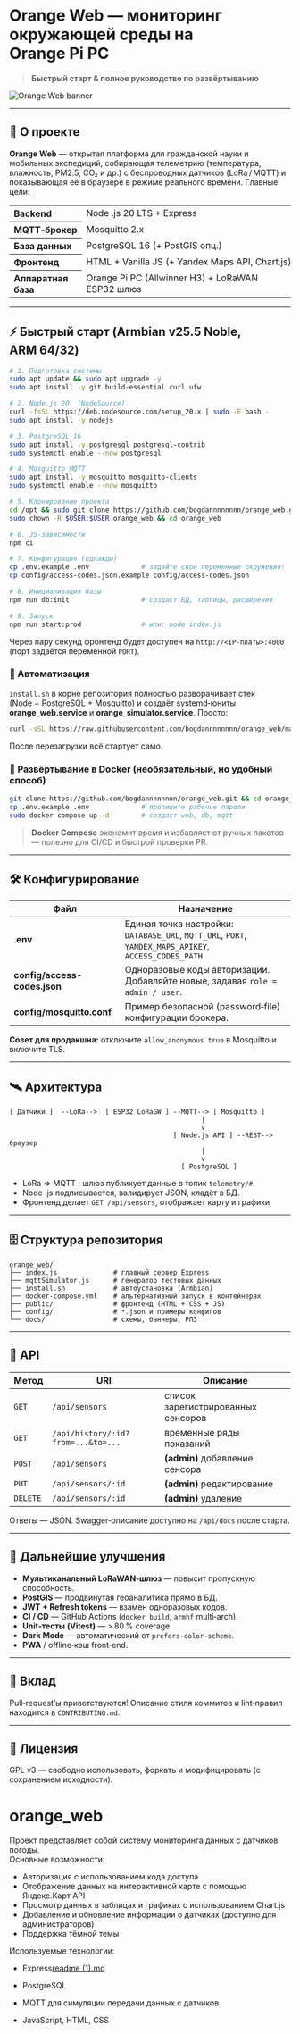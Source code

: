 # Orange Web — мониторинг окружающей среды на Orange Pi PC

> **Быстрый старт & полное руководство по развёртыванию**

![Orange Web banner](docs/banner.png)

---

## 📜 О проекте

**Orange Web** — открытая платформа для гражданской науки и мобильных экспедиций, собирающая телеметрию (температура, влажность, PM2.5, CO₂ и др.) с беспроводных датчиков (LoRa / MQTT) и показывающая её в браузере в режиме реального времени. Главные цели:

<table>
<tr><th align="left">Backend</th><td>Node .js 20 LTS + Express</td></tr>
<tr><th align="left">MQTT‑брокер</th><td>Mosquitto 2.x</td></tr>
<tr><th align="left">База данных</th><td>PostgreSQL 16 (+ PostGIS опц.)</td></tr>
<tr><th align="left">Фронтенд</th><td>HTML + Vanilla JS (+ Yandex Maps API, Chart.js)</td></tr>
<tr><th align="left">Аппаратная база</th><td>Orange Pi PC (Allwinner H3) + LoRaWAN ESP32 шлюз</td></tr>
</table>

---

## ⚡️ Быстрый старт (Armbian v25.5 Noble, ARM 64/32)

```bash
# 1. Подготовка системы
sudo apt update && sudo apt upgrade -y
sudo apt install -y git build-essential curl ufw

# 2. Node.js 20  (NodeSource)
curl -fsSL https://deb.nodesource.com/setup_20.x | sudo -E bash -
sudo apt install -y nodejs

# 3. PostgreSQL 16
sudo apt install -y postgresql postgresql-contrib
sudo systemctl enable --now postgresql

# 4. Mosquitto MQTT
sudo apt install -y mosquitto mosquitto-clients
sudo systemctl enable --now mosquitto

# 5. Клонирование проекта
cd /opt && sudo git clone https://github.com/bogdannnnnnnn/orange_web.git
sudo chown -R $USER:$USER orange_web && cd orange_web

# 6. JS‑зависимости
npm ci

# 7. Конфигурация (однажды)
cp .env.example .env             # задайте свои переменные окружения!
cp config/access-codes.json.example config/access-codes.json

# 8. Инициализация базы
npm run db:init                  # создаст БД, таблицы, расширения

# 9. Запуск
npm run start:prod               # или: node index.js
```

Через пару секунд фронтенд будет доступен на `http://<IP‑платы>:4000`  (порт задаётся переменной `PORT`).

### 🤖 Автоматизация

`install.sh` в корне репозитория полностью разворачивает стек (Node + PostgreSQL + Mosquitto) и создаёт systemd‑юниты **orange_web.service** и **orange_simulator.service**. Просто:

```bash
curl -sSL https://raw.githubusercontent.com/bogdannnnnnnn/orange_web/main/install.sh | sudo bash
```

После перезагрузки всё стартует само.

### 🐳 Развёртывание в Docker (необязательный, но удобный способ)

```bash
git clone https://github.com/bogdannnnnnnn/orange_web.git && cd orange_web
cp .env.example .env             # пропишите рабочие пароли
sudo docker compose up -d        # создаст web, db, mqtt
```

> **Docker Compose** экономит время и избавляет от ручных пакетов ― полезно для CI/CD и быстрой проверки PR.

---

## 🛠️ Конфигурирование

| Файл | Назначение |
|------|------------|
| **.env** | Единая точка настройки: `DATABASE_URL`, `MQTT_URL`, `PORT`, `YANDEX_MAPS_APIKEY`, `ACCESS_CODES_PATH` |
| **config/access-codes.json** | Одноразовые коды авторизации. Добавляйте новые, задавая `role = admin / user`. |
| **config/mosquitto.conf** | Пример безопасной (password‑file) конфигурации брокера. |

**Совет для продакшна:** отключите `allow_anonymous true` в Mosquitto и включите TLS.

---

## 🛰️ Архитектура

```
[ Датчики ]  --LoRa-->  [ ESP32 LoRaGW ] --MQTT--> [ Mosquitto ]
                                                |
                                                v
                                         [ Node.js API ] --REST--> браузер
                                                |
                                                v
                                           [ PostgreSQL ]
```

* LoRa ⇒ MQTT : шлюз публикует данные в топик `telemetry/#`.
* Node .js подписывается, валидирует JSON, кладёт в БД.
* Фронтенд делает `GET /api/sensors`, отображает карту и графики.

---

## 🗄️ Структура репозитория

```
orange_web/
├── index.js              # главный сервер Express
├── mqttSimulator.js      # генератор тестовых данных
├── install.sh            # автоустановка (Armbian)
├── docker-compose.yml    # альтернативный запуск в контейнерах
├── public/               # фронтенд (HTML + CSS + JS)
├── config/               # *.json и примеры конфигов
└── docs/                 # схемы, баннеры, РПЗ
```

---

## 📖 API

| Метод | URI | Описание |
|-------|-----|----------|
| `GET` | `/api/sensors` | список зарегистрированных сенсоров |
| `GET` | `/api/history/:id?from=...&to=...` | временные ряды показаний |
| `POST` | `/api/sensors` | **(admin)** добавление сенсора |
| `PUT`  | `/api/sensors/:id` | **(admin)** редактирование |
| `DELETE` | `/api/sensors/:id` | **(admin)** удаление |

Ответы ― JSON. Swagger‑описание доступно на `/api/docs` после старта.

---

## 🚀 Дальнейшие улучшения

* **Мультиканальный LoRaWAN‑шлюз** — повысит пропускную способность.
* **PostGIS** — продвинутая геоаналитика прямо в БД.
* **JWT + Refresh tokens** — взамен одноразовых кодов.
* **CI / CD** — GitHub Actions (`docker build`, `armhf` multi‑arch).
* **Unit‑тесты (Vitest)** — > 80 % coverage.
* **Dark Mode** — автоматический от `prefers-color-scheme`.
* **PWA** / offline‑кэш front‑end.

---

## 🤝 Вклад

Pull‑request’ы приветствуются! Описание стиля коммитов и lint‑правил находится в `CONTRIBUTING.md`.

---

## 📜 Лицензия

GPL v3 — свободно использовать, форкать и модифицировать (с сохранением исходности).




# orange_web

Проект представляет собой систему мониторинга данных с датчиков погоды.  
Основные возможности:
- Авторизация с использованием кода доступа
- Отображение данных на интерактивной карте с помощью Яндекс.Карт API
- Просмотр данных в таблицах и графиках с использованием Chart.js
- Добавление и обновление информации о датчиках (доступно для администраторов)
- Поддержка тёмной темы

Используемые технологии:
- Express[readme (1).md](https://github.com/user-attachments/files/20722805/readme.1.md)

- PostgreSQL
- MQTT для симуляции передачи данных с датчиков
- JavaScript, HTML, CSS
